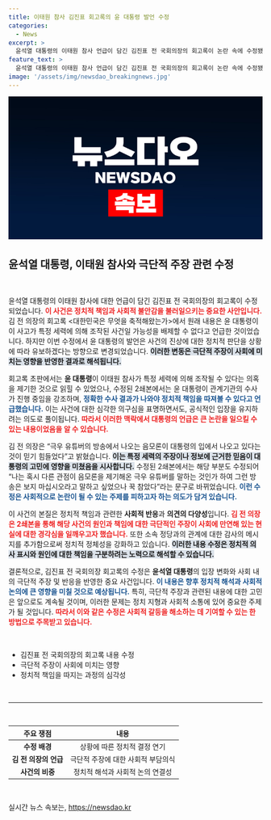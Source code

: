 ```yaml
---
title: 이태원 참사 김진표 회고록의 윤 대통령 발언 수정
categories:
  - News
excerpt: >
  윤석열 대통령의 이태원 참사 언급이 담긴 김진표 전 국회의장의 회고록이 논란 속에 수정됐다. 조작된 사건 가능성에서 극단적 주장으로 바뀐 내용은 파장을 예고하며, 여야의 정치적 책임을 둘러싼 갈등의 불씨를 지핀다. 클릭을 기다리는 이 사안의 진실은?
feature_text: >
  윤석열 대통령의 이태원 참사 언급이 담긴 김진표 전 국회의장의 회고록이 논란 속에 수정됐다. 조작된 사건 가능성에서 극단적 주장으로 바뀐 내용은 파장을 예고하며, 여야의 정치적 책임을 둘러싼 갈등의 불씨를 지핀다. 클릭을 기다리는 이 사안의 진실은?
image: '/assets/img/newsdao_breakingnews.jpg'
---
```


<p><img src="/assets/img/newsdao_breakingnews.jpg" alt="flaretime 속보" /></p>

<h2 data-ke-size="size26">윤석열 대통령, 이태원 참사와 극단적 주장 관련 수정</h2>

<p data-ke-size="size16">&nbsp;</p>

<p>윤석열 대통령의 이태원 참사에 대한 언급이 담긴 김진표 전 국회의장의 회고록이 수정되었습니다. <b><span style="color: #ee2323;">이 사건은 정치적 책임과 사회적 불안감을 불러일으키는 중요한 사안입니다.</span></b> 김 전 의장의 회고록 &lt;대한민국은 무엇을 축적해왔는가&gt;에서 원래 내용은 윤 대통령이 이 사고가 특정 세력에 의해 조작된 사건일 가능성을 배제할 수 없다고 언급한 것이었습니다. 하지만 이번 수정에서 윤 대통령의 발언은 사건의 진상에 대한 정치적 판단을 상황에 따라 유보하겠다는 방향으로 변경되었습니다. <b><span style="background-color: #21538527;">이러한 변동은 극단적 주장이 사회에 미치는 영향을 반영한 결과로 해석됩니다.</span></b></p>

<p>회고록 초판에서는 <b>윤 대통령</b>이 이태원 참사가 특정 세력에 의해 조작될 수 있다는 의혹을 제기한 것으로 읽힐 수 있었으나, 수정된 2쇄본에서는 윤 대통령이 관계기관의 수사가 진행 중임을 강조하며, <b><span style="color: #1a5490;">정확한 수사 결과가 나와야 정치적 책임을 따져볼 수 있다고 언급했습니다.</span></b> 이는 사건에 대한 심각한 의구심을 표명하면서도, 공식적인 입장을 유지하려는 의도로 풀이됩니다. <b><span style="color: #ee2323;">따라서 이러한 맥락에서 대통령의 언급은 큰 논란을 일으킬 수 있는 내용이었음을 알 수 있습니다.</span></b></p>

<p>김 전 의장은 “극우 유튜버의 방송에서 나오는 음모론이 대통령의 입에서 나오고 있다는 것이 믿기 힘들었다”고 밝혔습니다. <b><span style="background-color: #21538527;">이는 특정 세력의 주장이나 정보에 근거한 믿음이 대통령의 고민에 영향을 미쳤음을 시사합니다.</span></b> 수정된 2쇄본에서는 해당 부분도 수정되어 “나는 혹시 다른 관점이 음모론을 제기해온 극우 유튜버를 말하는 것인가 하여 그런 방송은 보지 마십시오라고 말하고 싶었으나 꾹 참았다”라는 문구로 바뀌었습니다. <b><span style="color: #1a5490;">이런 수정은 사회적으로 논란이 될 수 있는 주제를 피하고자 하는 의도가 담겨 있습니다.</span></b></p>

<p>이 사건의 본질은 정치적 책임과 관련한 <b>사회적 반응</b>과 <b>의견의 다양성</b>입니다. <b><span style="color: #ee2323;">김 전 의장은 2쇄본을 통해 해당 사건의 원인과 책임에 대한 극단적인 주장이 사회에 만연해 있는 현실에 대한 경각심을 일깨우고자 했습니다.</span></b> 또한 소속 정당과의 관계에 대한 감사의 메시지를 추가함으로써 정치적 정체성을 강화하고 있습니다. <b><span style="background-color: #21538527;">이러한 내용 수정은 정치적 의사 표시와 원인에 대한 책임을 구분하려는 노력으로 해석할 수 있습니다.</span></b></p>

<p>결론적으로, 김진표 전 국회의장 회고록의 수정은 <b>윤석열 대통령</b>의 입장 변화와 사회 내의 극단적 주장 및 반응을 반영한 중요 사건입니다. <b><span style="color: #1a5490;">이 내용은 향후 정치적 해석과 사회적 논의에 큰 영향을 미칠 것으로 예상됩니다.</span></b> 특히, 극단적 주장과 관련된 내용에 대한 고민은 앞으로도 계속될 것이며, 이러한 문제는 정치 지형과 사회적 소통에 있어 중요한 주제가 될 것입니다. <b><span style="color: #ee2323;">따라서 이와 같은 수정은 사회적 갈등을 해소하는 데 기여할 수 있는 한 방법으로 주목받고 있습니다.</span></b></p>

<p data-ke-size="size16">&nbsp;</p> 

<ul>
    <li>김진표 전 국회의장의 회고록 내용 수정</li>
    <li>극단적 주장이 사회에 미치는 영향</li>
    <li>정치적 책임을 따지는 과정의 심각성</li>
</ul>

<p data-ke-size="size16">&nbsp;</p>

<hr />

<p data-ke-size="size16">&nbsp;</p>

<table style="width: 100%;">
  <thead>
  <tr>
    <th style="text-align: center; height: 17px;"><b>주요 쟁점</b></th>
    <th style="text-align: center; height: 17px;"><b>내용</b></th>
  </tr>
  </thead>
  <tbody>
  <tr>
    <td style="text-align: center; height: 17px;"><b>수정 배경</b></td>
    <td style="text-align: center; height: 17px;">상황에 따른 정치적 결정 연기</td>
  </tr>
  <tr>
    <td style="text-align: center; height: 17px;"><b>김 전 의장의 언급</b></td>
    <td style="text-align: center; height: 17px;">극단적 주장에 대한 사회적 부담의식</td>
  </tr>
  <tr>
    <td style="text-align: center; height: 17px;"><b>사건의 비중</b></td>
    <td style="text-align: center; height: 17px;">정치적 해석과 사회적 논의 연결성</td>
  </tr>
  </tbody>
</table>

<p data-ke-size="size16">&nbsp;</p>
실시간 뉴스 속보는, <a href="https://newsdao.kr" rel="dofollow">https://newsdao.kr</a>


